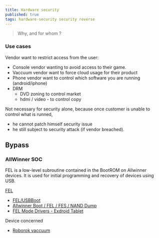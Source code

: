 ```yaml
---
title: Hardware security
published: true
tags: hardware-security security reverse
---
```

> Why, and for whom ?

### Use cases

Vendor want to restrict access from the user:
- Console vendor wanting to avoid access to their game.
- Vaccuum vendor want to force cloud usage for their product
- Phone vendor want to control which software you are running (android/iphone)
- DRM
	- DVD zoning to control market
    - hdmi / video - to control copy

Not necessary for security alone, because once customer is unable to control what is runned,
- he cannot patch himself security issue
- he still subject to security attack (if vendor breached).

## Bypass

### AllWinner SOC 
FEL is a low-level subroutine contained in the BootROM on Allwinner devices. It is used for initial programming and recovery of devices using USB. 

[FEL](https://linux-sunxi.org/FEL)
- [FEL/USBBoot](https://linux-sunxi.org/FEL/USBBoot)
- [Allwinner Boot / FEL / FES / NAND Dump](https://xor.co.za/post/2018-12-01-fel-bootprocess/)
- [FEL Mode Drivers - Exdroid Tablet](https://github.com/Siragon/exdroid-driver-fel?tab=readme-ov-file#fel-mode-drivers---exdroid-tablet)

Device concerned
- [Roborok vaccuum]()

